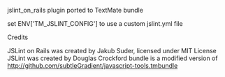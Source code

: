 jslint_on_rails plugin ported to TextMate bundle

set ENV['TM_JSLINT_CONFIG'] to use a custom jslint.yml file


Credits

JSLint on Rails was created by Jakub Suder, licensed under MIT License
JSLint was created by Douglas Crockford
bundle is a modified version of http://github.com/subtleGradient/javascript-tools.tmbundle
